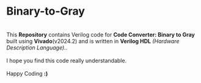 # Binary-to-Gray
<br>
This <b>Repository</b> contains Verilog code for <b>Code Converter: Binary to Gray</b> built using <b>Vivado</b>(v2024.2) and is written in <b>Verilog HDL</b> <i>(Hardware Description Language).</i>.
<br><br>
I hope you find this code really understandable. <br><br> Happy Coding <b>:)</b>
